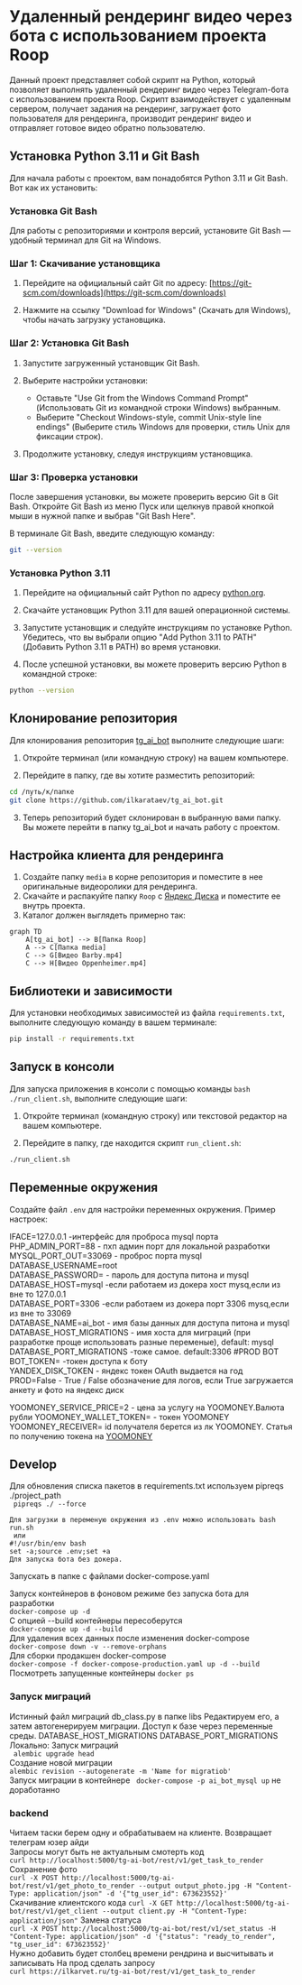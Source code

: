 # Удаленный рендеринг видео через бота с использованием проекта Roop

Данный проект представляет собой скрипт на Python, который позволяет выполнять удаленный рендеринг видео через Telegram-бота с использованием проекта Roop. Скрипт взаимодействует с удаленным сервером, получает задания на рендеринг, загружает фото пользователя для рендеринга, производит рендеринг видео и отправляет готовое видео обратно пользователю.


<!-- ## Описание проекта -->

<!-- Проект использует Docker Compose для развертывания контейнеров со скриптом, MySQL, PHPMyAdmin и контейнерами для миграций. Основные настройки для разработки и продакшена находятся в файлах `docker-compose.yaml` и `docker-compose-production.yaml`. -->
## Установка Python 3.11 и Git Bash

Для начала работы с проектом, вам понадобятся Python 3.11 и Git Bash. Вот как их установить:

### Установка Git Bash

Для работы с репозиториями и контроля версий, установите Git Bash — удобный терминал для Git на Windows.

### Шаг 1: Скачивание установщика

1. Перейдите на официальный сайт Git по адресу: [https://git-scm.com/downloads](https://git-scm.com/downloads)

2. Нажмите на ссылку "Download for Windows" (Скачать для Windows), чтобы начать загрузку установщика.

### Шаг 2: Установка Git Bash

1. Запустите загруженный установщик Git Bash.

2. Выберите настройки установки:
   - Оставьте "Use Git from the Windows Command Prompt" (Использовать Git из командной строки Windows) выбранным.
   - Выберите "Checkout Windows-style, commit Unix-style line endings" (Выберите стиль Windows для проверки, стиль Unix для фиксации строк).

3. Продолжите установку, следуя инструкциям установщика.

### Шаг 3: Проверка установки

После завершения установки, вы можете проверить версию Git в Git Bash. Откройте Git Bash из меню Пуск или щелкнув правой кнопкой мыши в нужной папке и выбрав "Git Bash Here".

В терминале Git Bash, введите следующую команду:

```bash
git --version
```

### Установка Python 3.11

1. Перейдите на официальный сайт Python по адресу [python.org](https://www.python.org/downloads/).

2. Скачайте установщик Python 3.11 для вашей операционной системы.

3. Запустите установщик и следуйте инструкциям по установке Python. Убедитесь, что вы выбрали опцию "Add Python 3.11 to PATH" (Добавить Python 3.11 в PATH) во время установки.

4. После успешной установки, вы можете проверить версию Python в командной строке:

```bash
python --version
```

## Клонирование репозитория

Для клонирования репозитория [tg_ai_bot](https://github.com/ilkarataev/tg_ai_bot) выполните следующие шаги:

1. Откройте терминал (или командную строку) на вашем компьютере.

2. Перейдите в папку, где вы хотите разместить репозиторий:

```bash
cd /путь/к/папке
git clone https://github.com/ilkarataev/tg_ai_bot.git

```
3. Теперь репозиторий будет склонирован в выбранную вами папку. Вы можете перейти в папку tg_ai_bot и начать работу с проектом.

## Настройка клиента для рендеринга

1. Создайте папку `media` в корне репозитория и поместите в нее оригинальные видеоролики для рендеринга.
2. Скачайте и распакуйте папку `Roop` с [Яндекс Диска](https://disk.yandex.ru/d/8jcKLjyKzrLH7w) и поместите ее внутрь проекта.
3. Каталог должен выглядеть примерно так:
```mermaid
graph TD
    A[tg_ai_bot] --> B[Папка Roop]
    A --> C[Папка media]
    C --> G[Видео Barby.mp4]
    C --> H[Видео Oppenheimer.mp4]
```
## Библиотеки и зависимости

Для установки необходимых зависимостей из файла `requirements.txt`, выполните следующую команду в вашем терминале:

```bash
pip install -r requirements.txt
```

## Запуск в консоли

Для запуска приложения в консоли с помощью команды `bash ./run_client.sh`, выполните следующие шаги:

1. Откройте терминал (командную строку) или текстовой редактор на вашем компьютере.

2. Перейдите в папку, где находится скрипт `run_client.sh`:

```bash
./run_client.sh
```

## Переменные окружения

Создайте файл `.env` для настройки переменных окружения. Пример настроек:


IFACE=127.0.0.1 -интерфейс для проброса mysql порта  
PHP_ADMIN_PORT=88 - пхп админ порт для локальной разработки  
MYSQL_PORT_OUT=33069 - проброс порта mysql  
DATABASE_USERNAME=root  
DATABASE_PASSWORD= - пароль для доступа питона и mysql  
DATABASE_HOST=mysql -если работаем из докера хост mysq,если из вне то 127.0.0.1  
DATABASE_PORT=3306 -если работаем из докера порт 3306 mysq,если из вне то 33069  
DATABASE_NAME=ai_bot - имя базы данных для доступа питона и mysql
DATABASE_HOST_MIGRATIONS - имя хоста для миграций (при разработке проще использовать разные переменые), default: mysql
DATABASE_PORT_MIGRATIONS -тоже самое. default:3306
#PROD BOT  
BOT_TOKEN= -токен доступа к боту  
YANDEX_DISK_TOKEN - яндекс токен OAuth выдается на год  
PROD=False - True / False обозначение для логов, если True загружается анкету и фото на яндекс диск

YOOMONEY_SERVICE_PRICE=2 - цена за услугу на YOOMONEY.Валюта рубли
YOOMONEY_WALLET_TOKEN=  - токен YOOMONEY
YOOMONEY_RECEIVER= id получателя берется из лк YOOMONEY.
Статья по получению токена на [YOOMONEY](https://habr.com/ru/post/558924/)

## Develop
Для обновления списка пакетов в requirements.txt используем pipreqs ./project_path  
``` pipreqs ./ --force```

    Для загрузки в переменую окружения из .env можно использовать bash run.sh
     или
    #!/usr/bin/env bash
    set -a;source .env;set +a
    Для запуска бота без докера.  
Запускать в папке с файлами docker-compose.yaml

Запуск контейнеров в фоновом режиме без запуска бота для разработки  
```docker-compose up -d ```  
C опцией --build контейнеры пересоберутся  
```docker-compose up -d --build```  
Для удаления всех данных после изменения docker-compose  
``` docker-compose down -v --remove-orphans ```  
Для сборки продакшен docker-compose  
```docker-compose -f docker-compose-production.yaml up -d --build```
Посмотреть запущенные контейнеры
```docker ps```
### Запуск миграций  
Истинный файл миграций db_class.py в папке libs
Редактируем его, а затем автогенерируем миграции.
Доступ к базе через переменные среды.
DATABASE_HOST_MIGRATIONS
DATABASE_PORT_MIGRATIONS
Локально:
Запуск миграций  
```  alembic upgrade head ```  
Создание новой миграции    
``` alembic revision --autogenerate -m 'Name for migratiob' ```   
Запуск миграции в контейнере
``` docker-compose -p ai_bot_mysql up``` не доработанно  
 
### backend
Читаем таски берем одну и обрабатываем на клиенте.
Возвращает телеграм юзер айди  
Запросы могут быть не актуальным смотерть код  
``` curl http://localhost:5000/tg-ai-bot/rest/v1/get_task_to_render ```
Сохранение фото  
``` curl -X POST http://localhost:5000/tg-ai-bot/rest/v1/get_photo_to_render --output output_photo.jpg -H "Content-Type: application/json" -d '{"tg_user_id": 673623552}' ```  
Скачивание клиентского кода
``` curl -X GET http://localhost:5000/tg-ai-bot/rest/v1/get_client --output client.py -H "Content-Type: application/json" ```
Замена статуса   
``` curl -X POST http://localhost:5000/tg-ai-bot/rest/v1/set_status -H "Content-Type: application/json" -d '{"status": "ready_to_render", "tg_user_id": 673623552}' ```  
Нужно добавить будет столбец времени рендрина и высчитывать и записывать
На прод сделать запросу   
``` curl https://ilkarvet.ru/tg-ai-bot/rest/v1/get_task_to_render ```  